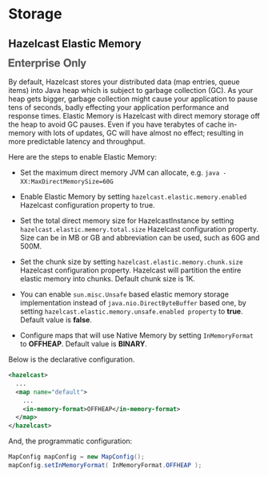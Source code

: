 
# Storage


## Hazelcast Elastic Memory

![](images/enterprise-onlycopy.jpg)


By default, Hazelcast stores your distributed data (map entries, queue items) into Java heap which is subject to garbage collection (GC). As your heap gets bigger, garbage collection might cause your application to pause tens of seconds, badly effecting your application performance and response times. Elastic Memory is Hazelcast with direct memory storage off the heap to avoid GC pauses. Even if you have terabytes of cache in-memory with lots of updates, GC will have almost no effect; resulting in more predictable latency and throughput.

Here are the steps to enable Elastic Memory:

- Set the maximum direct memory JVM can allocate, e.g. `java -XX:MaxDirectMemorySize=60G`

- Enable Elastic Memory by setting `hazelcast.elastic.memory.enabled` Hazelcast configuration property to true.

- Set the total direct memory size for HazelcastInstance by setting `hazelcast.elastic.memory.total.size` Hazelcast configuration property. Size can be in MB or GB and abbreviation can be used, such as 60G and 500M.

- Set the chunk size by setting `hazelcast.elastic.memory.chunk.size` Hazelcast configuration property. Hazelcast will partition the entire elastic memory into chunks. Default chunk size is 1K.

- You can enable `sun.misc.Unsafe` based elastic memory storage implementation instead of `java.nio.DirectByteBuffer` based one, by setting `hazelcast.elastic.memory.unsafe.enabled property` to **true**. Default value is **false**.

- Configure maps that will use Native Memory by setting `InMemoryFormat` to **OFFHEAP**. Default value is **BINARY**.

Below is the declarative configuration.

```xml
<hazelcast>
  ...
  <map name="default">
    ...
    <in-memory-format>OFFHEAP</in-memory-format>
  </map>
</hazelcast>
```


And, the programmatic configuration:

```java
MapConfig mapConfig = new MapConfig();
mapConfig.setInMemoryFormat( InMemoryFormat.OFFHEAP );
```

<br> </br>


